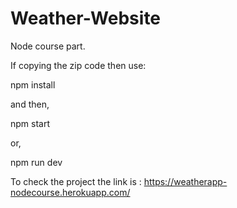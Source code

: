 # Weather-Website
Node course part.

If copying the zip code then use:

npm install

and then,

npm start

or,

npm run dev

To check the project the link is :
https://weatherapp-nodecourse.herokuapp.com/
